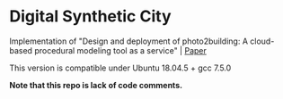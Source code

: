 # Digital Synthetic City
Implementation of "Design and deployment of photo2building: A cloud-based procedural modeling tool as a service" | [Paper](https://dl.acm.org/doi/abs/10.1145/3311790.3396670)

This version is compatible under Ubuntu 18.04.5 + gcc 7.5.0

**Note that this repo is lack of code comments.**
